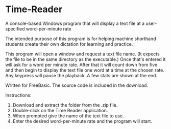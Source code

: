 # Time-Reader
A console-based Windows program that will display a text file at a user-specified word-per-minute rate

The intended purpose of this program is for helping machine shorthand students create their own dictation for learning and practice.

This program will open a window and request a text file name. (It expects the file to be in the 
same directory as the executable.) Once that's entered it will ask for a word per
minute rate. After that it will count down from five and then begin to display the text file one word at a time
at the chosen rate. Any keypress will pause the playback. A few stats are shown at the end.

Written for FreeBasic. The source code is included in the download.

Instructions:
  1. Download and extract the folder from the .zip file.
  2. Double-click on the Time Reader application.
  3. When prompted give the name of the text file to use.
  4. Enter the desired word-per-minute rate and the program will start.

